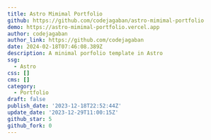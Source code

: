 ```yaml
---
title: Astro Mimimal Portfolio
github: https://github.com/codejagaban/astro-mimimal-portfolio
demo: https://astro-mimimal-portfolio.vercel.app
author: codejagaban
author_link: https://github.com/codejagaban
date: 2024-02-18T07:46:08.389Z
description: A minimal porfolio template in Astro
ssg:
  - Astro
css: []
cms: []
category:
  - Portfolio
draft: false
publish_date: '2023-12-18T22:52:44Z'
update_date: '2023-12-29T11:00:15Z'
github_star: 5
github_fork: 0
---
```

